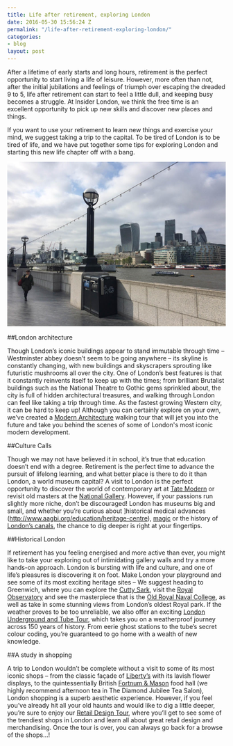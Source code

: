 ```yaml
---
title: Life after retirement, exploring London
date: 2016-05-30 15:56:24 Z
permalink: "/life-after-retirement-exploring-london/"
categories:
- blog
layout: post
---
```


After a lifetime of early starts and long hours, retirement is the perfect opportunity to start living a life of leisure. However, more often than not, after the initial jubilations and feelings of triumph over escaping the dreaded 9 to 5, life after retirement can start to feel a little dull, and keeping busy becomes a struggle. At Insider London, we think the free time is an excellent opportunity to pick up new skills and discover new places and things.

If you want to use your retirement to learn new things and exercise your mind, we suggest taking a trip to the capital. To be tired of London is to be tired of life, and we have put together some tips for exploring London and starting this new life chapter off with a bang.

![London riverside](/images/Riverside-770x578.jpg)

##London architecture

Though London’s iconic buildings appear to stand immutable through time – Westminster abbey doesn’t seem to be going anywhere – its skyline is constantly changing, with new buildings and skyscrapers sprouting like futuristic mushrooms all over the city. One of London’s best features is that it constantly reinvents itself to keep up with the times; from brilliant Brutalist buildings such as the National Theatre to Gothic gems sprinkled about, the city is full of hidden architectural treasures, and walking through London can feel like taking a trip through time. As the fastest growing Western city, it can be hard to keep up! Although you can certainly explore on your own, we’ve created a [Modern Architecture](/product/modern-architecture-tour/) walking tour that will jet you into the future and take you behind the scenes of some of London's most iconic modern development.

##Culture Calls

Though we may not have believed it in school, it’s true that education doesn’t end with a degree. Retirement is the perfect time to advance the pursuit of lifelong learning, and what better place is there to do it than London, a world museum capital? A visit to London is the perfect opportunity to discover the world of contemporary art at [Tate Modern](www.tate.org.uk/visit/tate-modern) or revisit old masters at the [National Gallery](https://www.nationalgallery.org.uk/). However, if your passions run slightly more niche, don’t be discouraged! London has museums big and small, and whether you’re curious about ]historical medical advances
(http://www.aagbi.org/education/heritage-centre), [magic](http://themagiccircle.co.uk/) or the history of [London’s canals](http://www.canalmuseum.org.uk/), the chance to dig deeper is right at your fingertips.

##Historical London

If retirement has you feeling energised and more active than ever, you might like to take your exploring out of intimidating gallery walls and try a more hands-on approach. London is bursting with life and culture, and one of life’s pleasures is discovering it on foot. Make London your playground and see some of its most exciting heritage sites – We suggest heading to Greenwich, where you can explore the [Cutty Sark](http://www.rmg.co.uk/cutty-sark), visit the [Royal Observatory](http://www.rmg.co.uk/royal-observatory) and see the masterpiece that is the [Old Royal Naval College](http://www.ornc.org/), as well as take in some stunning views from London’s oldest Royal park. If the weather proves to be too unreliable, we also offer an exciting [London Underground and Tube Tour](/product/london-underground-and-tube-tour/), which takes you on a weatherproof journey across 150 years of history. From eerie ghost stations to the tube’s secret colour coding, you’re guaranteed to go home with a wealth of new knowledge.


##A study in shopping

A trip to London wouldn’t be complete without a visit to some of its most iconic shops – from the classic façade of [Liberty’s](http://www.liberty.co.uk/) with its lavish flower displays, to the quintessentially British [Fortnum & Mason](https://www.fortnumandmason.com) food hall (we highly recommend afternoon tea in The Diamond Jubilee Tea Salon), London shopping is a superb aesthetic experience. However, if you feel you’ve already hit all your old haunts and would like to dig a little deeper, you’re sure to enjoy our [Retail Design Tour](/product/retail-design/), where you’ll get to see some of the trendiest shops in London and learn all about great retail design and merchandising. Once the tour is over, you can always go back for a browse of the shops...!
